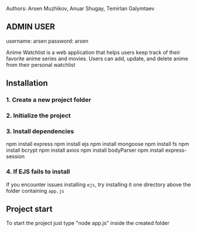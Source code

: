 Authors:
Arsen Muzhikov,
Anuar Shugay,
Temirlan Galymtaev

## ADMIN USER
username: arsen
password: arsen


Anime Watchlist is a web application that helps users keep track of their favorite anime series and movies. Users can add, update, and delete anime from their personal watchlist

## Installation

### 1. Create a new project folder
### 2. Initialize the project
### 3. Install dependencies
npm install express 
npm install ejs 
npm install mongoose 
npm install fs 
npm install bcrypt 
npm install axios 
npm install bodyParser 
npm install express-session
### 4. If EJS fails to install
If you encounter issues installing `ejs`, try installing it one directory above the folder containing `app.js`

## Project start
To start the project just type "node app.js" inside the created folder


